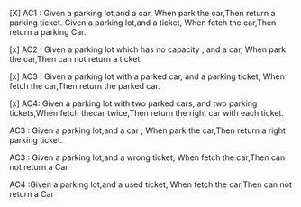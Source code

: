 

[X] AC1 : Given a parking lot,and a car, When park the car,Then return a parking ticket.
      Given a parking lot,and a ticket, When fetch the car,Then return a parking Car.
      
[x] AC2 :   Given a  parking lot which has no capacity , and a car, When park the car,Then can not return  a ticket.


[x] AC3 :  Given a parking lot with a parked car, and a parking ticket, When fetch the car,Then return the parked car.

[x] AC4: Given a parking lot with two parked cars, and two parking tickets,When fetch thecar twice,Then return the right car with each ticket.


AC3 : Given a parking lot,and a car , When park the car,Then return a right parking ticket.

AC3 :  Given a parking lot,and a wrong ticket, When fetch the car,Then can not return a Car

AC4 :Given a parking lot,and a used ticket, When fetch the car,Then can not return a Car
 
